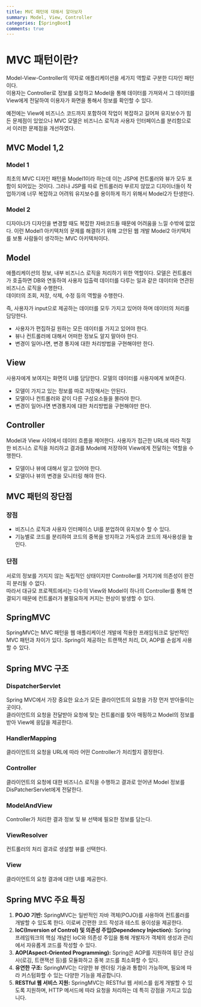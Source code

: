 ```yaml
---
title: MVC 패턴에 대해서 알아보자
summary: Model, View, Controller
categories: [SpringBoot]
comments: true
---
```


# MVC 패턴이란?
Model-View-Controller의 약자로 애플리케이션을 세가지 역할로 구분한 디자인 패턴이다.\
이용자는 Controller로 정보를 요청하고 Model을 통해 데이터를 가져와서 그 데이터를 View에게 전달하여 이용자가 화면을 통해서 정보를 확인할 수 있다.

예전에는 View에 비즈니스 코드까지 포함하여 작업이 복잡하고 길어져 유지보수가 힘든 문제점이 있었으나 MVC 모델은 비즈니스 로직과 사용자 인터페이스를 분리함으로서 이러한 문제점을 개선하였다.

## MVC Model 1,2
### Model 1
최초의 MVC 디자인 패턴을 Model1이라 하는데 이는 JSP에 컨트롤러와 뷰가 모두 포함이 되어있는 것이다. 그러나 JSP를 따로 컨트롤러라 부르지 않았고 디자이너들이 작업하기에 너무 복잡하고 어려워 유지보수를 용이하게 하기 위해서 Model2가 탄생한다.

### Model 2
디자이너가 디자인을 변경할 때도 복잡한 자바코드들 때문에 어려움을 느낄 수밖에 없었다.
이런 Model1 아키텍처의 문제를 해결하기 위해 고안된 웹 개발 Model2 아키텍처를 보통 사람들이 생각하는 MVC 아키텍처이다.

## Model
애플리케이션의 정보, 내부 비즈니스 로직을 처리하기 위한 역할이다. 모델은 컨트롤러가 호출하면 DB와 연동하여 사용자 입출력 데이터를 다루는 일과 같은 데이터와 연관된 비즈니스 로직을 수행한다.\
데이터의 조회, 저장, 삭제, 수정 등의 역할을 수행한다.

즉, 사용자가 input으로 제공하는 데이터를 모두 가지고 있어야 하며 데이터의 처리를 담당한다.

* 사용자가 편집하길 원하는 모든 데이터를 가지고 있어야 한다.
* 뷰나 컨트롤러에 대해서 어떠한 정보도 알지 말아야 한다.
* 변경이 일어나면, 변경 통지에 대한 처리방법을 구현해야만 한다.

## View
사용자에게 보여지는 화면의 UI를 담당한다. 모델의 데이터를 사용자에게 보여준다.

* 모델이 가지고 있는 정보를 따로 저장해서는 안된다.
* 모델이나 컨트롤러와 같이 다른 구성요소들을 몰라야 한다.
* 변경이 일어나면 변경통지에 대한 처리방법을 구현해야만 한다.

## Controller
Model과 View 사이에서 데이터 흐름을 제어한다. 사용자가 접근한 URL에 따라 적절한 비즈니스 로직을 처리하고 결과를 Model에 저장하여 View에게 전달하는 역할을 수행한다.

* 모델이나 뷰에 대해서 알고 있어야 한다.
* 모델이나 뷰의 변경을 모니터링 해야 한다.


## MVC 패턴의 장단점
### 장점
* 비즈니스 로직과 사용자 인터페이스 UI를 분업하여 유지보수 할 수 있다.
* 기능별로 코드를 분리하여 코드의 중복을 방지하고 가독성과 코드의 재사용성을 높인다.

### 단점
서로의 정보를 가지지 않는 독립적인 상태이지만 Controller를 거치기에 의존성이 완전히 분리될 수 없다.\
따라서 대규모 프로젝트에서는 다수의 View와 Model이 하나의 Controller를 통해 연결되기 때문에 컨트롤러가 불필요하게 커지는 현상이 발생할 수 있다.


## SpringMVC

SpringMVC는 MVC 패턴을 웹 애플리케이션 개발에 적용한 프래임워크로 일반적인 MVC 패턴과 차이가 있다.
Spring이 제공하는 트랜잭션 처리, DI, AOP를 손쉽게 사용할 수 있다.

## Spring MVC 구조
### DispatcherServlet
Spring MVC에서 가장 중요한 요소가 모든 클라이언트의 요청을 가장 먼저 받아들이는 곳이다.\
클라이언트의 요청을 전달받아 요청에 맞는 컨트롤러를 찾아 매핑하고 Model의 정보를 받아 View에 응답을 제공한다.

### HandlerMapping
클라이언트의 요청을 URL에 따라 어떤 Controller가 처리할지 결정한다.

### Controller
클라이언트의 요청에 대한 비즈니스 로직을 수행하고 결과로 얻어낸 Model 정보를 DisPatcherServlet에게 전달한다.

### ModelAndView
Controller가 처리한 결과 정보 및 뷰 선택에 필요한 정보를 담는다.

### ViewResolver
컨트롤러의 처리 결과로 생설할 뷰를 선택한다.

### View
클라이언트의 요청 결과에 대한 UI를 제공한다.


## Spring MVC 주요 특징
1. **POJO 기반:** SpringMVC는 일반적인 자바 객체(POJO)를 사용하여 컨트롤러를 개발할 수 있도록 한다. 이로써 간편한 코드 작성과 테스트 용이성을 제공한다.
2. **IoC(Inversion of Control) 및 의존성 주입(Dependency Injection):** Spring 프레임워크의 핵심 개념인 IoC와 의존성 주입을 통해 개발자가 객체의 생성과 관리에서 자유롭게 코드를 작성할 수 있다.
3. **AOP(Aspect-Oriented Programming):** Spring은 AOP를 지원하여 횡단 관심사(로깅, 트랜잭션 등)를 모듈화하고 중복 코드를 최소화할 수 있다.
4. **유연한 구조:** SpringMVC는 다양한 뷰 렌더링 기술과 통합이 가능하며, 필요에 따라 커스텀화할 수 있는 다양한 기능을 제공합니다.
5. **RESTful 웹 서비스 지원:** SpringMVC는 RESTful 웹 서비스를 쉽게 개발할 수 있도록 지원하며, HTTP 메서드에 따라 요청을 처리하는 데 특히 강점을 가지고 있습니다.

